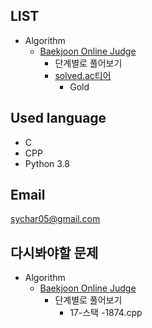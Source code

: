 ## LIST 

- Algorithm
    - [Baekjoon Online Judge](https://www.acmicpc.net/) 
        - 단계별로 풀어보기
        - [solved.ac티어](https://solved.ac/)
            - Gold


## Used language

- C
- CPP
- Python 3.8

## Email

[sychar05@gmail.com](https://mail.google.com/mail/u/0/?view=cm&fs=1&tf=1&source=mailto&to=sychar05@gmail.com)


## 다시봐야할 문제

- Algorithm
    - [Baekjoon Online Judge](https://www.acmicpc.net/) 
        - 단계별로 풀어보기
            - 17-스택
                -1874.cpp

